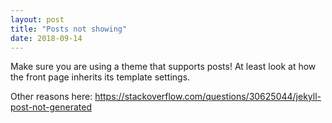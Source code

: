 ```yaml
---
layout: post
title: "Posts not showing"
date: 2018-09-14
---
```

Make sure you are using a theme that supports posts! At least look at how the front page inherits its template settings.

Other reasons here: https://stackoverflow.com/questions/30625044/jekyll-post-not-generated
